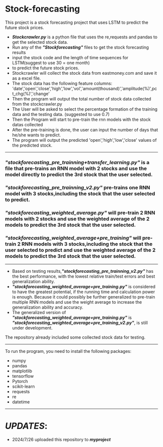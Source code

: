 # Stock-forecasting

This project is a stock forecasting project that uses LSTM to predict the future stock prices.
-  ***Stockcrawler.py*** is a python file that uses the re,requests and pandas to get the selected stock data.
-  Run any of the ***"Stockforecasting"*** files to get the stock forecasting results
-  input the stock code and the length of time sequences for LSTM(suggest to use 30 = one month) 
-  to predict the future stock prices.
-  Stockcrawler will collect the stock data from eastmoney.com and save it as a excel file.
-  The stock data has the following feature columns: 'date','open','close','high','low','vol','amount(thousand)','amplitude(%)',pct_chg(%)','change'
-  Then the program will output the total number of stock data collected from the stockcrawler.py
-  The User will be asked to select the percentage formation of the training data and the testing data. (suggested to use 0.7)
-  Then the Program will start to pre-train the rnn models with the stock datas collected
-  After the pre-training is done, the user can input the number of days that he/she wants to predict.
-  The program will output the predicted 'open','high','low','close' values of the predicted stock.
-----------------------------------------------------------------------------------------------------------------------------------------------------------------------------------
### ***"stockforecasting_pre_trainning+transfer_learning.py"*** is a file that pre-trains an RNN model with 2 stocks and use the model directly to predict the 3rd stock that the user selected.
### ***"stockforecasting_pre_trainning_v2.py"*** pre-trains one RNN model with 3 stocks,including the stock that the user selected to predict.
### ***"stockforecasting_weighted_average.py"*** will pre-train 2 RNN models with 2 stocks and use the weighted average of the 2 models to predict the 3rd stock that the user selected.
### ***"stockforecasting_weighted_average+pre_training"*** will pre-train 2 RNN models with 3 stocks,including the stock that the user selected to predict and use the weighted average of the 2 models to predict the 3rd stock that the user selected.

---

- Based on testing results,***"stockforecasting_pre_trainning_v2.py"*** has the best performance, with the lowest relative train/test errors and best generalization ability.
- ***"stockforecasting_weighted_average+pre_training.py"*** is considered to have the greatest potential, if the running time and calculation power is enough. Because it could possibly be further generalized to pre-train multiple RNN models and use the weight average to increase the generalization ability and accuracy.
- The generalized version of ***"stockforecasting_weighted_average+pre_training.py"*** is ***"stockforecasting_weighted_average+pre_training_v2.py"***, is still under development.

The repository already included some collected stock data for testing.

---
To run the program, you need to install the following packages:
-  numpy
- pandas
- matplotlib
- tensorflow
- Pytorch
- scikit-learn
- requests
- re
- datetime

***

# ***UPDATES***:

- 2024/7/26 uploaded this repository to ***myproject***